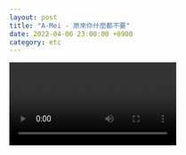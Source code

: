 ```yaml
---
layout: post
title: "A-Mei - 原來你什麼都不要"
date: 2022-04-06 23:00:00 +0900
category: etc
---
```


<div class="video-container">
    <video id="player" class="video-js vjs-default-skin vjs-big-play-centered" data-json="/public/json/etc/A-Mei - 原來你什麼都不要.json"></video>
</div>